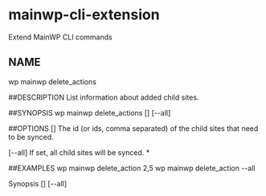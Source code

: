 # mainwp-cli-extension
Extend MainWP CLI commands

## NAME
  wp mainwp delete_actions

##DESCRIPTION
  List information about added child sites.

##SYNOPSIS
  wp mainwp delete_actions [<websiteid>] [--all]

##OPTIONS
  [<websiteid>]
    The id (or ids, comma separated) of the child sites that need to be synced.

  [--all]
    If set, all child sites will be synced.   *

##EXAMPLES
    wp mainwp delete_action 2,5
    wp mainwp delete_action --all

Synopsis [<websiteid>] [--all]

